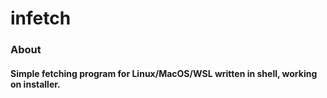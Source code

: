 # infetch

### About
#### Simple fetching program for Linux/MacOS/WSL written in shell, working on installer.